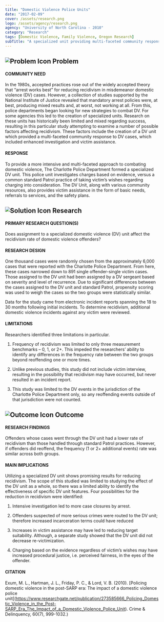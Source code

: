 ```yaml
---
title: "Domestic Violence Police Units"
date: "2017-02-09"
cover: /assets/research.png
logo: /assets/agency/research.png
agency: "University of North Carolina - 2010"
category: "Research"
tags: [Domestic Violence, Family Violence, Oregon Research]
subTitle: "A specialized unit providing multi-faceted community response to domestic violence in Charlotte, North Carolina showed promising results for reducing recidivism."
---
```


## ![Problem Icon](https://github.com/google/material-design-icons/raw/master/alert/1x_web/ic_error_outline_black_48dp.png "Problem") Problem

#### COMMUNITY NEED

In the 1980s, accepted practices rose out of the widely accepted theory that “arrest works best” for reducing recidivism in misdemeanor domestic violence (DV) cases. However, a collection of studies supported by the National Institute of Justice revealed that mandatory arrest policies were, at best, producing mixed results and, at worst, not working at all. From this, police departments began looking for new strategies to combat DV. For some agencies this led to the creation of specialized units. Research on these units has historically been limited and mixed regarding success, resulting in this particular study attempting to examine a number of possible factors affecting recidivism. These factors include the creation of a DV unit which provided a multi-faceted community response to DV cases, which included enhanced investigation and victim assistance.

#### RESPONSE

To provide a more intensive and multi-faceted approach to combating domestic violence, The Charlotte Police Department formed a specialized DV unit. This police unit investigates charges based on evidence, versus a common standard Patrol practice of taking victim’s wishes regarding charging into consideration. The DV Unit, along with various community resources, also provides victim assistance in the form of basic needs, referrals to services, and the safety plans.

## ![Solution Icon](https://github.com/google/material-design-icons/raw/master/action/1x_web/ic_lightbulb_outline_black_48dp.png "Solution") Research

#### PRIMARY RESEARCH QUESTION(S)

Does assignment to a specialized domestic violence (DV) unit affect the recidivism rate of domestic violence offenders?

#### RESEARCH DESIGN

One thousand cases were randomly chosen from the approximately 6,000 cases that were reported with the Charlotte Police Department. From here, these cases narrowed down to 891 single offender-single victim cases. Those assigned to the DV unit had been assigned by a DV sergeant based on severity and level of recurrence. Due to significant differences between the cases assigned to the DV unit and standard Patrol, propensity scoring was used to weigh the cases so the two groups were statistically similar.

Data for the study came from electronic incident reports spanning the 18 to 30 months following initial incidents. To determine recidivism, additional domestic violence incidents against any victim were reviewed.

#### LIMITATIONS

Researchers identified three limitations in particular.

1. Frequency of recidivism was limited to only three measurement benchmarks – 0, 1, or 2+. This impeded the researchers’ ability to identify any differences in the frequency rate between the two groups beyond reoffending one or more times.

2. Unlike previous studies, this study did not include victim interview, resulting in the possibility that recidivism may have occurred, but never resulted in an incident report.

3. This study was limited to the DV events in the jurisdiction of the Charlotte Police Department only, so any reoffending events outside of that jurisdiction were not counted.

## ![Outcome Icon](https://github.com/google/material-design-icons/raw/master/action/1x_web/ic_view_list_black_48dp.png "Outcome") Outcome

#### RESEARCH FINDINGS

Offenders whose cases went through the DV unit had a lower rate of recidivism than those handled through standard Patrol practices. However, if offenders did reoffend, the frequency (1 or 2+ additional events) rate was similar across both groups.

#### MAIN IMPLICATIONS

Utilizing a specialized DV unit shows promising results for reducing recidivism. The scope of this studied was limited to studying the effect of the DV unit as a whole, so there was a limited ability to identify the effectiveness of specific DV unit features. Four possibilities for the reduction in recidivism were identified:

1. Intensive investigation led to more case closures by arrest.

2. Offenders suspected of more serious crimes were routed to the DV unit; therefore increased incarceration terms could have reduced

3. Increases in victim assistance may have led to reducing target suitability. Although, a separate study showed that the DV unit did not decrease re-victimization.

4. Charging based on the evidence regardless of victim’s wishes may have increased procedural justice, i.e. perceived fairness, in the eyes of the offender.

#### CITATION

Exum, M. L., Hartman, J. L., Friday, P. C., & Lord, V. B. (2010). [Policing domestic violence in the post-SARP era: The impact of a domestic violence police unit[(https://www.researchgate.net/publication/273585666_Policing_Domestic_Violence_in_the_Post-SARP_Era_The_Impact_of_a_Domestic_Violence_Police_Unit). Crime & Delinquency, 60(7), 999-1032.)
